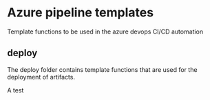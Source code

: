 # Azure pipeline templates

Template functions to be used in the azure devops CI/CD automation

## deploy
The deploy folder contains template functions that are used for the deployment of artifacts.

A test

